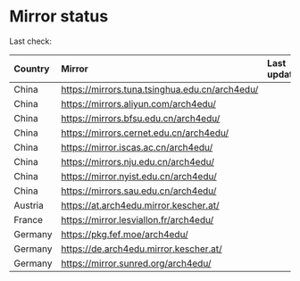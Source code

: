 <script src="./time.js"></script>
# Mirror status
Last check: <script type="text/javascript">localize(1724735990.152257);</script>

|Country|Mirror|Last update|
|:------|:-----|:----------|
|China|https://mirrors.tuna.tsinghua.edu.cn/arch4edu/|<script type="text/javascript">localize(1724697650);</script>|
|China|https://mirrors.aliyun.com/arch4edu/|<script type="text/javascript">localize(1724697650);</script>|
|China|https://mirrors.bfsu.edu.cn/arch4edu/|<script type="text/javascript">localize(1724697650);</script>|
|China|https://mirrors.cernet.edu.cn/arch4edu/|<script type="text/javascript">localize(1724697650);</script>|
|China|https://mirror.iscas.ac.cn/arch4edu/|<script type="text/javascript">localize(1724697650);</script>|
|China|https://mirrors.nju.edu.cn/arch4edu/|<script type="text/javascript">localize(1724654390);</script>|
|China|https://mirror.nyist.edu.cn/arch4edu/|<script type="text/javascript">localize(1724654390);</script>|
|China|https://mirrors.sau.edu.cn/arch4edu/|<script type="text/javascript">localize(1724697650);</script>|
|Austria|https://at.arch4edu.mirror.kescher.at/|<script type="text/javascript">localize(1724697650);</script>|
|France|https://mirror.lesviallon.fr/arch4edu/|<script type="text/javascript">localize(1724697650);</script>|
|Germany|https://pkg.fef.moe/arch4edu/|<script type="text/javascript">localize(1724697650);</script>|
|Germany|https://de.arch4edu.mirror.kescher.at/|<script type="text/javascript">localize(1724697650);</script>|
|Germany|https://mirror.sunred.org/arch4edu/|<script type="text/javascript">localize(1724697650);</script>|

<script src="./tablefilter/tablefilter.js"></script>
<script src="./table.js"></script>